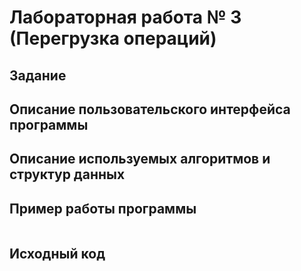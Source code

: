 # Лабораторная работа № 3 (Перегрузка операций)

## Задание




## Описание пользовательского интерфейса программы




## Описание используемых алгоритмов и структур данных




## Пример работы программы

```

```


## Исходный код

```cpp

```
